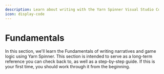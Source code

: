 ```yaml
---
description: Learn about writing with the Yarn Spinner Visual Studio Code Extension.
icon: display-code
---
```


# Fundamentals

In this section, we'll learn the Fundamentals of writing narratives and game logic using Yarn Spinner. This section is intended to serve as a long-term reference you can check back to, as well as a step-by-step guide. If this is your first time, you should work through it from the beginning.
